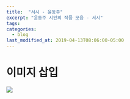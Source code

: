 ```yaml
---
title:  "서시 - 윤동주"
excerpt: "윤동주 시인의 작품 모음 - 서시"
tags:
categories:
  - blog
last_modified_at: 2019-04-13T08:06:00-05:00
---
```


# 이미지 삽입

![](https://devinlife.com/assets/images/bio-photo-keyboard-small.jpg)